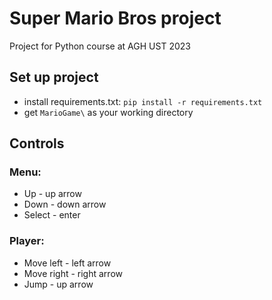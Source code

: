 # Super Mario Bros project
Project for Python course at AGH UST 2023

## Set up project
- install requirements.txt: `pip install -r requirements.txt`
- get `MarioGame\` as your working directory

## Controls
### Menu:
- Up - up arrow
- Down - down arrow
- Select - enter
### Player:
- Move left - left arrow
- Move right - right arrow
- Jump - up arrow
